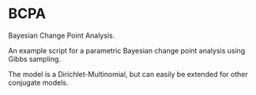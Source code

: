 # BCPA
Bayesian Change Point Analysis.

An example script for a parametric Bayesian change point analysis using Gibbs sampling. 

The model is a Dirichlet-Multinomial, but can easily be extended for other conjugate models.
